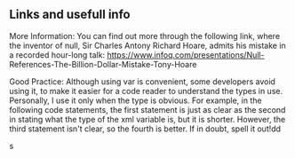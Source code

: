 ## Links and usefull info
More Information: You can find out more through the following link, where the inventor of null, Sir Charles Antony Richard Hoare, admits his mistake in a recorded hour-long talk: https://www.infoq.com/presentations/Null- References-The-Billion-Dollar-Mistake-Tony-Hoare

Good Practice: Although using var is convenient, some developers avoid using it, to make it easier for a code reader to understand the types in use. Personally, I use it only when the type is obvious. For example, in the following code statements, the first statement is just as clear as the second in stating what the type of the xml variable is, but it is shorter. However, the third statement isn't clear, so the fourth is better. If in doubt, spell it out!dd

s
